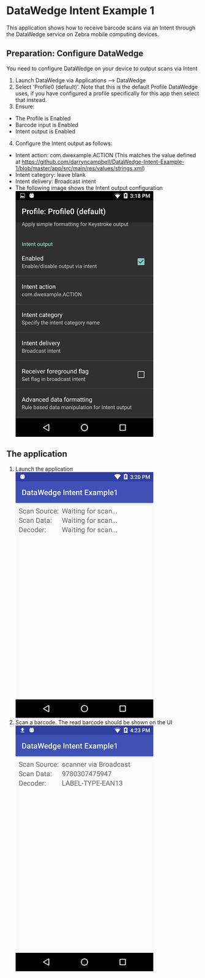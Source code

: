 # DataWedge Intent Example 1

This application shows how to receive barcode scans via an Intent through the DataWedge service on Zebra mobile computing devices.

## Preparation: Configure DataWedge
You need to configure DataWedge on your device to output scans via Intent
1. Launch DataWedge via Applications --> DataWedge
2. Select 'Profile0 (default)'.  Note that this is the default Profile DataWedge uses, if you have configured a profile specifically for this app then select that instead.
3. Ensure:
  * The Profile is Enabled
  * Barcode input is Enabled
  * Intent output is Enabled
4. Configure the Intent output as follows:
  * Intent action: com.dwexample.ACTION (This matches the value defined at https://github.com/darryncampbell/DataWedge-Intent-Example-1/blob/master/app/src/main/res/values/strings.xml)
  * Intent category: leave blank
  * Intent delivery: Broadcast intent
  * The following image shows the Intent output configuration
![Datawedge Configuration](https://raw.githubusercontent.com/darryncampbell/DataWedge-Intent-Example-1/master/screenshots/datawedge_settings.png?raw=true)

##  The application
1. Launch the application
![Application](https://raw.githubusercontent.com/darryncampbell/DataWedge-Intent-Example-1/master/screenshots/application_before_scan.png?raw=true)
2. Scan a barcode.  The read barcode should be shown on the UI
![Application](https://raw.githubusercontent.com/darryncampbell/DataWedge-Intent-Example-1/master/screenshots/application_after_scan.png?raw=true)


